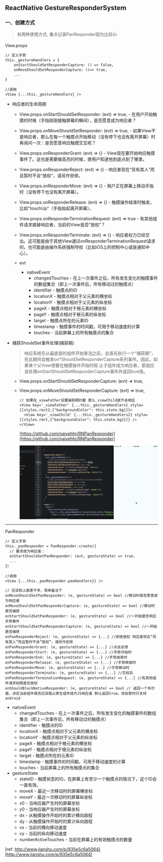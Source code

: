 ## ReactNative GestureResponderSystem

### 一、创建方式
> 有两种使用方式, 重点记录PanResponder因为比较👍

View.props
    
```
// 定义手势
this._gestureHandlers = {
	onStartShouldSetResponderCapture: () => false,
	onMoveShouldSetResponderCapture: ()=> true,
	...
}

//调用
<View {...this._gestureHandlers} />

```
* 响应者的生命周期

	* View.props.onStartShouldSetResponder: (evt) => true, - 在用户开始触摸的时候（手指刚刚接触屏幕的瞬间），是否愿意成为响应者？
	
	* View.props.onMoveShouldSetResponder: (evt) => true, - 如果View不是响应者，那么在每一个触摸点开始移动（没有停下也没有离开屏幕）时再询问一次：是否愿意响应触摸交互呢？
	* View.props.onResponderGrant: (evt) => {} - View现在要开始响应触摸事件了。这也是需要做高亮的时候，使用户知道他到底点到了哪里。
	* View.props.onResponderReject: (evt) => {} - 响应者现在“另有其人”而且暂时不会“放权”，请另作安排。
	* View.props.onResponderMove: (evt) => {} - 用户正在屏幕上移动手指时（没有停下也没有离开屏幕）。
	* View.props.onResponderRelease: (evt) => {} - 触摸操作结束时触发，比如"touchUp"（手指抬起离开屏幕）。
	* View.props.onResponderTerminationRequest: (evt) => true - 有其他组件请求接替响应者，当前的View是否“放权”？
	* View.props.onResponderTerminate: (evt) => {} - 响应者权力已经交出。这可能是由于其他View通过onResponderTerminationRequest请求的，也可能是由操作系统强制夺权（比如iOS上的控制中心或是通知中心）。
	* evt
		* nativeEvent
			* changedTouches - 在上一次事件之后，所有发生变化的触摸事件的数组集合（即上一次事件后，所有移动过的触摸点）
			* identifier - 触摸点的ID
			* locationX - 触摸点相对于父元素的横坐标
			* locationY - 触摸点相对于父元素的纵坐标
			* pageX - 触摸点相对于根元素的横坐标
			* pageY - 触摸点相对于根元素的纵坐标
			* target - 触摸点所在的元素ID
			* timestamp - 触摸事件的时间戳，可用于移动速度的计算
			* touches - 当前屏幕上的所有触摸点的集合
			
* 捕获ShouldSet事件处理(捕获期)
	> 响应系统在从最底层的组件开始冒泡之前，会首先执行一个“捕获期”，在此期间会触发on*ShouldSetResponderCapture系列事件。因此，如果某个父View想要在触摸操作开始时阻
	止子组件成为响应者，那就应该处理onStartShouldSetResponderCapture事件并返回true值。
	* View.props.onStartShouldSetResponderCapture: (evt) => true,
	* View.props.onMoveShouldSetResponderCapture: (evt) => true,

		```
		// 如果在_viewFather设置捕获期拦截 那么_viewChild就不会相应
		<View key='_viewFather' {...this._gestureHandlers} style={[styles.rect2,{"backgroundColor": this.state.bg}]}>
		  <View key='_viewChild' {...this._gestureHandlers2} style={[styles.rect,{"backgroundColor": this.state.bg2}]} />
		</View>
		```
		[https://github.com/naivehhr/RNPanResponder](https://github.com/naivehhr/RNPanResponder)
		
		
		![img](https://raw.githubusercontent.com/naivehhr/RNTechnique/master/img/gesture_usage_1.gif)

****

PanResponder

```
// 定义手势
this._panResponder = PanResponder.create({
  // 要求成为响应者：
  onStartShouldSetPanResponder: (evt, gestureState) => true,
  ...
}）

//调用
<View {...this._panResponder.panHandlers}} />

```




```
// 应该和上面差不多，简单备注下
onMoveShouldSetPanResponder: (e, gestureState) => bool //移动时是否愿意成为响应者
onMoveShouldSetPanResponderCapture: (e, gestureState) => bool //移动时是否捕获
onStartShouldSetPanResponder: (e, gestureState) => bool //一开始是否响应手势事件
onStartShouldSetPanResponderCapture: (e, gestureState) => bool //一开始是否捕获
onPanResponderReject: (e, gestureState) => {...} //拒绝放权 响应者现在“另有其人”而且暂时不会“放权”，请另作安排
onPanResponderGrant: (e, gestureState) => {...} //点击反馈
onPanResponderStart: (e, gestureState) => {...} //手势开始时
onPanResponderEnd: (e, gestureState) => {...} //手势结束时
onPanResponderRelease: (e, gestureState) => {...} //手势释放时
onPanResponderMove: (e, gestureState) => {...} //手势移动时
onPanResponderTerminate: (e, gestureState) => {...} //交权后
onPanResponderTerminationRequest: (e, gestureState) => {...} //有其他组件请求权限是否放权
onShouldBlockNativeResponder: (e, gestureState) => bool // 返回一个布尔值，决定当前组件是否应该阻止原生组件成为JS响应者 默认返回true。目前暂时只支持android

```
* nativeEvent
	* changedTouches - 在上一次事件之后，所有发生变化的触摸事件的数组集合（即上一次事件后，所有移动过的触摸点）
	* identifier - 触摸点的ID
	* locationX - 触摸点相对于父元素的横坐标
	* locationY - 触摸点相对于父元素的纵坐标
	* pageX - 触摸点相对于根元素的横坐标
	* pageY - 触摸点相对于根元素的纵坐标
	* target - 触摸点所在的元素ID
	* timestamp - 触摸事件的时间戳，可用于移动速度的计算
	* touches - 当前屏幕上的所有触摸点的集合
* gestureState
	* stateID - 触摸状态的ID。在屏幕上有至少一个触摸点的情况下，这个ID会一直有效。
	* moveX - 最近一次移动时的屏幕横坐标
	* moveY - 最近一次移动时的屏幕纵坐标
	* x0 - 当响应器产生时的屏幕坐标
	* y0 - 当响应器产生时的屏幕坐标
	* dx - 从触摸操作开始时的累计横向路程
	* dy - 从触摸操作开始时的累计纵向路程
	* vx - 当前的横向移动速度
	* vy - 当前的纵向移动速度
	* numberActiveTouches - 当前在屏幕上的有效触摸点的数量

[ref: http://www.jianshu.com/p/935e5c6a5064](http://www.jianshu.com/p/935e5c6a5064)
